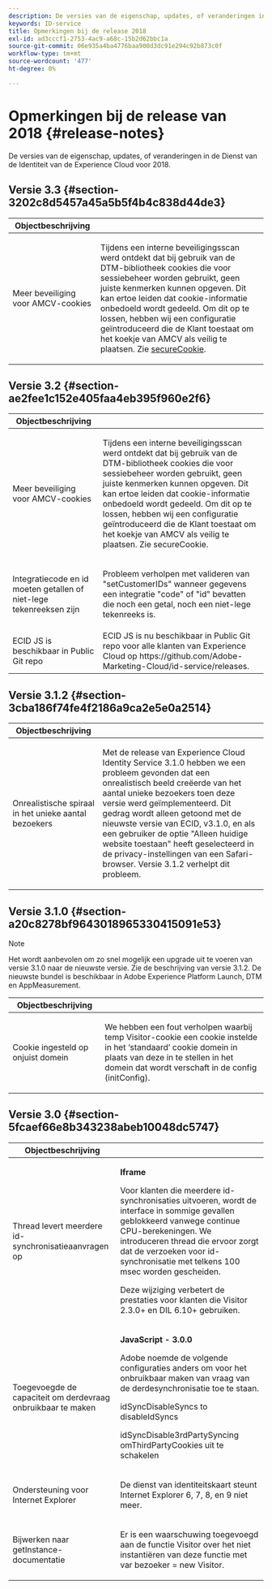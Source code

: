 ```yaml
---
description: De versies van de eigenschap, updates, of veranderingen in de Dienst van de Identiteit van de Experience Cloud voor 2018.
keywords: ID-service
title: Opmerkingen bij de release 2018
exl-id: ad3cccf1-2753-4ac9-a68c-15b2d62bbc1a
source-git-commit: 06e935a4ba4776baa900d3dc91e294c92b873c0f
workflow-type: tm+mt
source-wordcount: '477'
ht-degree: 0%

---
```


# Opmerkingen bij de release van 2018 {#release-notes}

De versies van de eigenschap, updates, of veranderingen in de Dienst van de Identiteit van de Experience Cloud voor 2018.

## Versie 3.3 {#section-3202c8d5457a45a5b5f4b4c838d44de3}

<table id="table_201417BD540E4EE69911AABE9BF77509"> 
 <thead> 
  <tr> 
   <th colname="col1" class="entry"> Objectbeschrijving </th> 
   <th colname="col2" class="entry"> </th> 
  </tr>
 </thead>
 <tbody> 
  <tr> 
   <td colname="col1"> <p>Meer beveiliging voor AMCV-cookies </p> </td> 
   <td colname="col2"> <p>Tijdens een interne beveiligingsscan werd ontdekt dat bij gebruik van de DTM-bibliotheek cookies die voor sessiebeheer worden gebruikt, geen juiste kenmerken kunnen opgeven. Dit kan ertoe leiden dat cookie-informatie onbedoeld wordt gedeeld. Om dit op te lossen, hebben wij een configuratie geïntroduceerd die de Klant toestaat om het koekje van AMCV als veilig te plaatsen. Zie <a href="/help/library/function-vars/securecookie.md" format="https" scope="external"> secureCookie</a>. </p> </td> 
  </tr> 
 </tbody> 
</table>

## Versie 3.2 {#section-ae2fee1c152e405faa4eb395f960e2f6}

<table id="table_6546F5C74E4742E4B5E9793BCEAB66FA"> 
 <thead> 
  <tr> 
   <th colname="col1" class="entry"> Objectbeschrijving </th> 
   <th colname="col2" class="entry"> </th> 
  </tr>
 </thead>
 <tbody> 
  <tr> 
   <td colname="col1"> <p>Meer beveiliging voor AMCV-cookies </p> </td> 
   <td colname="col2"> <p>Tijdens een interne beveiligingsscan werd ontdekt dat bij gebruik van de DTM-bibliotheek cookies die voor sessiebeheer worden gebruikt, geen juiste kenmerken kunnen opgeven. Dit kan ertoe leiden dat cookie-informatie onbedoeld wordt gedeeld. Om dit op te lossen, hebben wij een configuratie geïntroduceerd die de Klant toestaat om het koekje van AMCV als veilig te plaatsen. Zie secureCookie. </p> </td> 
  </tr> 
  <tr> 
   <td colname="col1"> <p>Integratiecode en id moeten getallen of niet-lege tekenreeksen zijn </p> </td> 
   <td colname="col2"> <p>Probleem verholpen met valideren van "setCustomerIDs" wanneer gegevens een integratie "code" of "id" bevatten die noch een getal, noch een niet-lege tekenreeks is. </p> </td> 
  </tr> 
  <tr> 
   <td colname="col1"> ECID JS is beschikbaar in Public Git repo </td> 
   <td colname="col2"> ECID JS is nu beschikbaar in Public Git repo voor alle klanten van Experience Cloud op https://github.com/Adobe-Marketing-Cloud/id-service/releases. </td> 
  </tr> 
 </tbody> 
</table>

## Versie 3.1.2 {#section-3cba186f74fe4f2186a9ca2e5e0a2514}

<table id="table_9FA4E20C996746A2A4219C9A0F759AD1"> 
 <thead> 
  <tr> 
   <th colname="col1" class="entry"> Objectbeschrijving </th> 
   <th colname="col2" class="entry"> </th> 
  </tr>
 </thead>
 <tbody> 
  <tr> 
   <td colname="col1"> <p>Onrealistische spiraal in het unieke aantal bezoekers </p> </td> 
   <td colname="col2"> <p>Met de release van Experience Cloud Identity Service 3.1.0 hebben we een probleem gevonden dat een onrealistisch beeld creëerde van het aantal unieke bezoekers toen deze versie werd geïmplementeerd. Dit gedrag wordt alleen getoond met de nieuwste versie van ECID, v3.1.0, en als een gebruiker de optie "Alleen huidige website toestaan" heeft geselecteerd in de privacy-instellingen van een Safari-browser. Versie 3.1.2 verhelpt dit probleem. </p> </td> 
  </tr> 
 </tbody> 
</table>

## Versie 3.1.0 {#section-a20c8278bf9643018965330415091e53}

>[!NOTE]
>
>Het wordt aanbevolen om zo snel mogelijk een upgrade uit te voeren van versie 3.1.0 naar de nieuwste versie. Zie de beschrijving van versie 3.1.2. De nieuwste bundel is beschikbaar in Adobe Experience Platform Launch, DTM en AppMeasurement.

<table id="table_512039AFC4D34038B8F116B71EEEE7F6"> 
 <thead> 
  <tr> 
   <th colname="col1" class="entry"> Objectbeschrijving </th> 
   <th colname="col2" class="entry"> </th> 
  </tr>
 </thead>
 <tbody> 
  <tr> 
   <td colname="col1"> <p>Cookie ingesteld op onjuist domein </p> </td> 
   <td colname="col2"> <p>We hebben een fout verholpen waarbij temp Visitor-cookie een cookie instelde in het ‘standaard’ cookie domein in plaats van deze in te stellen in het domein dat wordt verschaft in de config (initConfig). </p> </td> 
  </tr> 
 </tbody> 
</table>

## Versie 3.0 {#section-5fcaef66e8b343238abeb10048dc5747}

<table id="table_7E9224D6CC924A2DB5119171C9DC5443"> 
 <thead> 
  <tr> 
   <th colname="col1" class="entry"> Objectbeschrijving </th> 
   <th colname="col2" class="entry"> </th> 
  </tr>
 </thead>
 <tbody> 
  <tr> 
   <td colname="col1"> <p>Thread levert meerdere id-synchronisatieaanvragen op </p> </td> 
   <td colname="col2"> <p><b>Iframe</b> </p> <p>Voor klanten die meerdere id-synchronisaties uitvoeren, wordt de interface in sommige gevallen geblokkeerd vanwege continue CPU-berekeningen. We introduceren thread die ervoor zorgt dat de verzoeken voor id-synchronisatie met telkens 100 msec worden gescheiden. </p> <p>Deze wijziging verbetert de prestaties voor klanten die Visitor 2.3.0+ en DIL 6.10+ gebruiken. </p> </td> 
  </tr> 
  <tr> 
   <td colname="col1"> Toegevoegde de capaciteit om derdevraag onbruikbaar te maken </td> 
   <td colname="col2"> <p><b>JavaScript - 3.0.0</b> </p> <p>Adobe noemde de volgende configuraties anders om voor het onbruikbaar maken van vraag van de derdesynchronisatie toe te staan. </p> <p>idSyncDisableSyncs to disableIdSyncs </p> <p>idSyncDisable3rdPartySyncing omThirdPartyCookies uit te schakelen </p> </td> 
  </tr> 
  <tr> 
   <td colname="col1"> <p>Ondersteuning voor Internet Explorer </p> </td> 
   <td colname="col2"> <p>De dienst van identiteitskaart steunt Internet Explorer 6, 7, 8, en 9 niet meer. </p> </td> 
  </tr> 
  <tr> 
   <td colname="col1"> <p>Bijwerken naar getInstance-documentatie </p> </td> 
   <td colname="col2"> <p>Er is een waarschuwing toegevoegd aan de functie Visitor over het niet instantiëren van deze functie met var bezoeker = new Visitor. </p> </td> 
  </tr> 
 </tbody> 
</table>
